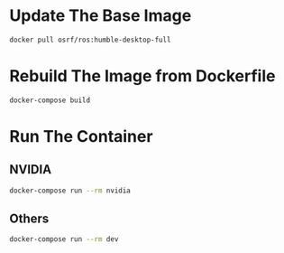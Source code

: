 # Update The Base Image

~~~ bash
docker pull osrf/ros:humble-desktop-full
~~~

# Rebuild The Image from Dockerfile

~~~ bash
docker-compose build
~~~

# Run The Container

## NVIDIA

~~~ bash
docker-compose run --rm nvidia
~~~

## Others

~~~ bash
docker-compose run --rm dev
~~~
